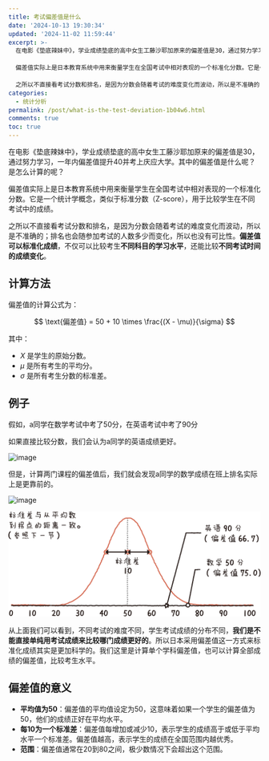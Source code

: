 ```yaml
---
title: 考试偏差值是什么
date: '2024-10-13 19:30:34'
updated: '2024-11-02 11:59:44'
excerpt: >-
  在电影《垫底辣妹中》，学业成绩垫底的高中女生工藤沙耶加原来的偏差值是30，通过努力学习，一年内偏差值提升40并考上庆应大学。其中的偏差值是什么呢？是怎么计算的呢？

  偏差值实际上是日本教育系统中用来衡量学生在全国考试中相对表现的一个标准化分数。它是一个统计学概念，类似于标准分数（Z-score），用于比较学生在不同考试中的成绩。

  之所以不直接看考试分数和排名，是因为分数会随着考试的难度变化而波动，所以是不准确的；排名也会随参加考试的人数多少而变化，所以也没有可比性。偏差值可以标准化成绩，不仅可以比较考生不同科目的学习水平，还能比较不同考试时间的成绩变化。
categories:
  - 统计分析
permalink: /post/what-is-the-test-deviation-1b04w6.html
comments: true
toc: true
---
```




在电影《垫底辣妹中》，学业成绩垫底的高中女生工藤沙耶加原来的偏差值是30，通过努力学习，一年内偏差值提升40并考上庆应大学。其中的偏差值是什么呢？是怎么计算的呢？

偏差值实际上是日本教育系统中用来衡量学生在全国考试中相对表现的一个标准化分数。它是一个统计学概念，类似于标准分数（Z-score），用于比较学生在不同考试中的成绩。

之所以不直接看考试分数和排名，是因为分数会随着考试的难度变化而波动，所以是不准确的；排名也会随参加考试的人数多少而变化，所以也没有可比性。**偏差值可以标准化成绩**，不仅可以比较考生**不同科目的学习水平**，还能比较**不同考试时间的成绩变化**。

## **计算方法**

偏差值的计算公式为：

$$
\text{偏差值} = 50 + 10 \times \frac{(X - \mu)}{\sigma}
$$

其中：

* $X$ 是学生的原始分数。
* $\mu$ 是所有考生的平均分。
* $\sigma$ 是所有考生分数的标准差。

## 例子

假如，a同学在数学考试中考了50分，在英语考试中考了90分

如果直接比较分数，我们会认为a同学的英语成绩更好。

​![image](https://fastly.jsdelivr.net/assets/image-20241013192740-6npzjp5.png)​

但是，计算两门课程的偏差值后，我们就会发现a同学的数学成绩在班上排名实际上是更靠前的。

​![image](https://fastly.jsdelivr.net/assets/image-20241013192905-wi083di.png)​

​![image](https://raw.githubusercontent.com/Achuan-2/Picbed/pic/assets/image-20241013193426-tkk7xtc.png)​

从上面我们可以看到，不同考试的难度不同，学生考试成绩的分布不同，**我们是不能直接单纯用考试成绩来比较哪门成绩更好的**。所以日本采用偏差值这一方式来标准化成绩其实是更加科学的。我们这里是计算单个学科偏差值，也可以计算全部成绩的偏差值，比较考生水平。

## **偏差值的意义**

* **平均值为50**：偏差值的平均值设定为50，这意味着如果一个学生的偏差值为50，他们的成绩正好在平均水平。
* **每10为一个标准差**：偏差值每增加或减少10，表示学生的成绩高于或低于平均水平一个标准差。偏差值越高，表示学生的成绩在全国范围内越优秀。
* **范围**：偏差值通常在20到80之间，极少数情况下会超出这个范围。
